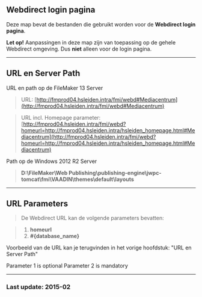 ## Webdirect login pagina
 
Deze map bevat de bestanden die gebruikt worden voor de **Webdirect login pagina**.

**Let op!** 
Aanpassingen in deze map zijn van toepassing op de gehele Webdirect omgeving.
Dus **niet** alleen voor de login pagina.

- - -

## URL en Server Path

URL en path op de FileMaker 13 Server

> URL: 
  [http://fmprod04.hsleiden.intra/fmi/webd#Mediacentrum](http://fmprod04.hsleiden.intra/fmi/webd#Mediacentrum)
  
> URL incl. Homepage parameter: 
  [http://fmprod04.hsleiden.intra/fmi/webd?homeurl=http://fmprod04.hsleiden.intra/hsleiden_homepage.html#Mediacentrum](http://fmprod04.hsleiden.intra/fmi/webd?homeurl=http://fmprod04.hsleiden.intra/hsleiden_homepage.html#Mediacentrum)

Path op de Windows 2012 R2 Server
> **D:\FileMaker\Web Publishing\publishing-engine\jwpc-tomcat\fmi\VAADIN\themes\default\layouts** 

- - -

## URL Parameters
> De Webdirect URL kan de volgende parameters bevatten:

> 1.  **homeurl**
> 2.  **#{database_name}**

Voorbeeld van de URL kan je terugvinden in het vorige hoofdstuk: "URL en Server Path"

Parameter 1 is optional
Parameter 2 is mandatory

- - -

### Last update: 2015-02